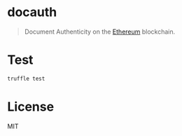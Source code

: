 # docauth

>  Document Authenticity on the [Ethereum](https://ethereum.org/) blockchain.


# Test

```bash
truffle test
```

# License

MIT
